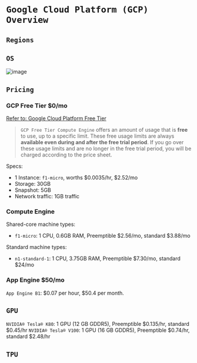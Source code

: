# `Google Cloud Platform (GCP) Overview`

## `Regions`

## `OS`
![image](https://user-images.githubusercontent.com/14041622/46945760-4bd2f600-d0a8-11e8-94fc-04e57f9b60f6.png)

## `Pricing`

### GCP Free Tier $0/mo
[Refer to: Google Cloud Platform Free Tier](https://cloud.google.com/free/)

> `GCP Free Tier Compute Engine` offers an amount of usage that is **free** to use, up to a specific limit. These free usage limits are always **available even during and after the free trial period**. If you go over these usage limits and are no longer in the free trial period, you will be charged according to the price sheet.

Specs:
- 1 Instance: `f1-micro`, worths $0.0035/hr, $2.52/mo
- Storage: 30GB
- Snapshot: 5GB
- Network traffic: 1GB traffic

### Compute Engine

Shared-core machine types:
- `f1-micro`: 1 CPU, 0.6GB RAM, Preemptible $2.56/mo, standard $3.88/mo


Standard machine types:
- `n1-standard-1`: 1 CPU, 3.75GB RAM, Preemptible $7.30/mo, standard $24/mo

### App Engine $50/mo
`App Engine B1`: $0.07 per hour, $50.4 per month.


## `GPU`

`NVIDIA® Tesla® K80`: 1 GPU (12 GB GDDR5), Preemptible $0.135/hr, standard $0.45/hr
`NVIDIA® Tesla® V100`: 1 GPU (16 GB GDDR5), Preemptible $0.74/hr, standard $2.48/hr

## `TPU`
